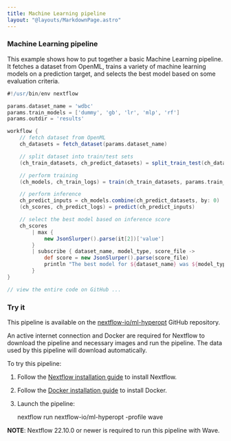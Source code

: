 ```yaml
---
title: Machine Learning pipeline
layout: "@layouts/MarkdownPage.astro"
---
```


<div class="blg-summary example">
<h3>Machine Learning pipeline</h3>

<p class="text-muted">
    This example shows how to put together a basic Machine Learning pipeline. It fetches a dataset from OpenML, trains a variety of machine learning models on a prediction target, and selects the best model based on some evaluation criteria.
</p>

```groovy
#!/usr/bin/env nextflow

params.dataset_name = 'wdbc'
params.train_models = ['dummy', 'gb', 'lr', 'mlp', 'rf']
params.outdir = 'results'

workflow {
    // fetch dataset from OpenML
    ch_datasets = fetch_dataset(params.dataset_name)

    // split dataset into train/test sets
    (ch_train_datasets, ch_predict_datasets) = split_train_test(ch_datasets)

    // perform training
    (ch_models, ch_train_logs) = train(ch_train_datasets, params.train_models)

    // perform inference
    ch_predict_inputs = ch_models.combine(ch_predict_datasets, by: 0)
    (ch_scores, ch_predict_logs) = predict(ch_predict_inputs)

    // select the best model based on inference score
    ch_scores
        | max {
            new JsonSlurper().parse(it[2])['value']
        }
        | subscribe { dataset_name, model_type, score_file ->
            def score = new JsonSlurper().parse(score_file)
            println "The best model for ${dataset_name} was ${model_type}, with ${score['name']} = ${score['value']}"
        }
}

// view the entire code on GitHub ...

```

</div>

### Try it

This pipeline is available on the [nextflow-io/ml-hyperopt](https://github.com/nextflow-io/ml-hyperopt) GitHub repository.

An active internet connection and Docker are required for Nextflow to download the pipeline and necessary images and run the pipeline. The data used by this pipeline will download automatically.

To try this pipeline:

1. Follow the [Nextflow installation guide](https://www.nextflow.io/docs/latest/install.html#install-nextflow) to install Nextflow.
2. Follow the [Docker installation guide](https://docs.docker.com/get-started/get-docker/) to install Docker.
3. Launch the pipeline:

    nextflow run nextflow-io/ml-hyperopt -profile wave

**NOTE**: Nextflow 22.10.0 or newer is required to run this pipeline with Wave.
